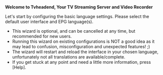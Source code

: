 **Welcome to Tvheadend, Your TV Streaming Server and Video Recorder**

Let's start by configuring the basic language settings. Please select 
the default user interface and EPG language(s).

* This wizard is optional, and can be cancelled at any time, but
recommended for new users.
* Running this wizard on existing configurations is NOT a good idea as
it may lead to confusion, misconfiguration and unexpected features! ;)
* The wizard will restart and reload the interface in your chosen
language, unfortunately not all translations are available/complete.
* If you get stuck at any point and need a little more information, 
press [Help].


